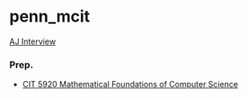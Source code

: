# penn_mcit

[AJ Interview](ajiv.md)

### Prep.
- [CIT 5920 Mathematical Foundations of Computer Science](0000_Prep/CIT5920/main.md)